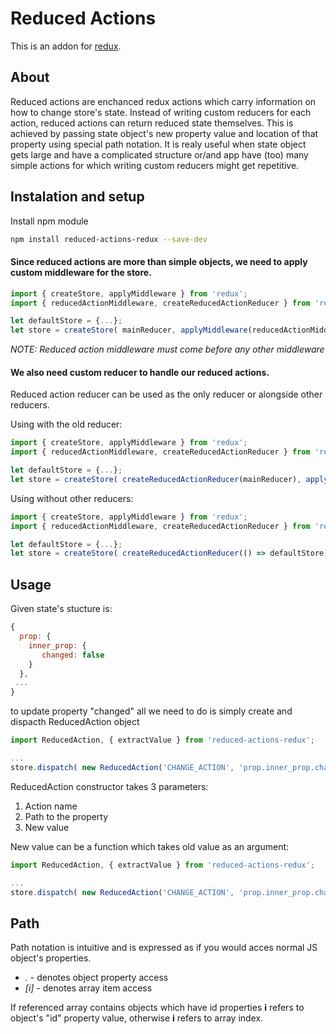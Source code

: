 # Reduced Actions

This is an addon for [redux](https://github.com/reactjs/redux).

## About

Reduced actions are enchanced redux actions which carry information on how to change store's state. Instead of writing custom reducers for each action, reduced actions can return reduced state themselves. This is achieved by passing state object's new property value and location of that property using special path notation. It is realy useful when state object gets large and have a complicated structure or/and app have (too) many simple actions for which writing custom reducers might get repetitive.

## Instalation and setup

Install npm module
```bash
npm install reduced-actions-redux --save-dev
```

#### Since reduced actions are more than simple objects, we need to apply custom middleware for the store. 
```javascript
import { createStore, applyMiddleware } from 'redux';
import { reducedActionMiddleware, createReducedActionReducer } from 'reduced-actions-redux';

let defaultStore = {...};
let store = createStore( mainReducer, applyMiddleware(reducedActionMiddleware) );
```
*NOTE: Reduced action middleware must come before any other middleware*

#### We also need custom reducer to handle our reduced actions.
Reduced action reducer can be used as the only reducer or alongside other reducers.

Using with the old reducer:
```javascript
import { createStore, applyMiddleware } from 'redux';
import { reducedActionMiddleware, createReducedActionReducer } from 'reduced-actions-redux';

let defaultStore = {...};
let store = createStore( createReducedActionReducer(mainReducer), applyMiddleware(reducedActionMiddleware) );
```

Using without other reducers:
```javascript
import { createStore, applyMiddleware } from 'redux';
import { reducedActionMiddleware, createReducedActionReducer } from 'reduced-actions-redux';

let defaultStore = {...};
let store = createStore( createReducedActionReducer(() => defaultStore), applyMiddleware(reducedActionMiddleware) );
```
## Usage

Given state's stucture is:
```javascript
{
  prop: {
    inner_prop: {
       changed: false 
    }
  },  
 ...
}
```

to update property "changed" all we need to do is simply create and dispacth ReducedAction object

```javascript
import ReducedAction, { extractValue } from 'reduced-actions-redux';

...
store.dispatch( new ReducedAction('CHANGE_ACTION', 'prop.inner_prop.changed', true) );

```
ReducedAction constructor takes 3 parameters:

1. Action name 
2. Path to the property
3. New value

New value can be a function which takes old value as an argument:

```javascript
import ReducedAction, { extractValue } from 'reduced-actions-redux';

...
store.dispatch( new ReducedAction('CHANGE_ACTION', 'prop.inner_prop.changed', oldValue => !oldValue ) );

```
## Path
Path notation is intuitive and is expressed as if you would acces normal JS object's properties.

+ *.* - denotes object property access
+ *[i]* - denotes array item access

If referenced array contains objects which have id properties **i** refers to object's "id" property value, otherwise **i** refers to array index.

